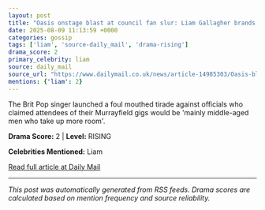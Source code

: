 ```yaml
---
layout: post
title: "Oasis onstage blast at council fan slur: Liam Gallagher brands city officials 'f****** slags' at Murrayfield gig as he demands apology after they called supporters 'fat, drunk and rowdy'"
date: 2025-08-09 11:13:59 +0000
categories: gossip
tags: ['liam', 'source-daily_mail', 'drama-rising']
drama_score: 2
primary_celebrity: liam
source: daily_mail
source_url: "https://www.dailymail.co.uk/news/article-14985303/Oasis-blast-council-fans-Liam-Gallagher-city-officials.html?ns_mchannel=rss&ito=1490&ns_campaign=1490"
mentions: {'liam': 2}
---
```


The Brit Pop singer launched a foul mouthed tirade against officials who claimed attendees of their Murrayfield gigs would be 'mainly middle-aged men who take up more room'.

**Drama Score:** 2 | **Level:** RISING

**Celebrities Mentioned:** Liam

[Read full article at Daily Mail](https://www.dailymail.co.uk/news/article-14985303/Oasis-blast-council-fans-Liam-Gallagher-city-officials.html?ns_mchannel=rss&ito=1490&ns_campaign=1490)

---
*This post was automatically generated from RSS feeds. Drama scores are calculated based on mention frequency and source reliability.*
